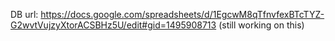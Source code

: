 DB url: https://docs.google.com/spreadsheets/d/1EgcwM8qTfnvfexBTcTYZ-G2wvtVujzyXtorACSBHz5U/edit#gid=1495908713 (still working on this)
